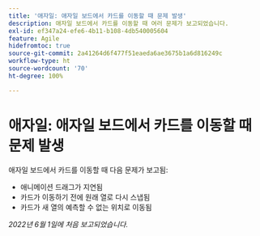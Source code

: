 ```yaml
---
title: '애자일: 애자일 보드에서 카드를 이동할 때 문제 발생'
description: 애자일 보드에서 카드를 이동할 때 여러 문제가 보고되었습니다.
exl-id: ef347a24-efe6-4b11-b108-4db540005604
feature: Agile
hidefromtoc: true
source-git-commit: 2a41264d6f477f51eaeda6ae3675b1a6d816249c
workflow-type: ht
source-wordcount: '70'
ht-degree: 100%

---
```


# 애자일: 애자일 보드에서 카드를 이동할 때 문제 발생

애자일 보드에서 카드를 이동할 때 다음 문제가 보고됨:

* 애니메이션 드래그가 지연됨
* 카드가 이동하기 전에 원래 열로 다시 스냅됨
* 카드가 새 열의 예측할 수 없는 위치로 이동됨

_2022년 6월 1일에 처음 보고되었습니다._
